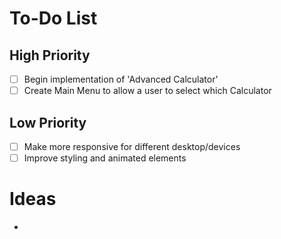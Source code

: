 # To-Do List

## High Priority

- [ ] Begin implementation of 'Advanced Calculator'
- [ ] Create Main Menu to allow a user to select which Calculator

## Low Priority

- [ ] Make more responsive for different desktop/devices
- [ ] Improve styling and animated elements

# Ideas

-
